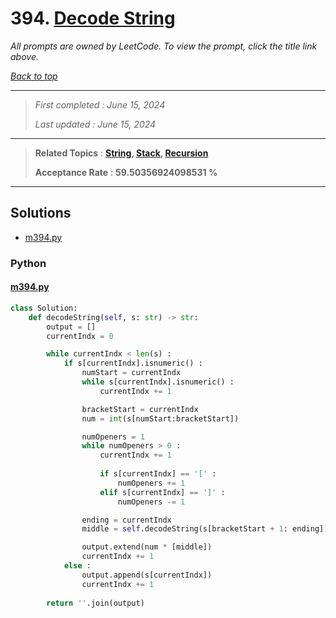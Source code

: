 # 394. [Decode String](<https://leetcode.com/problems/decode-string>)

*All prompts are owned by LeetCode. To view the prompt, click the title link above.*

*[Back to top](<../README.md>)*

------

> *First completed : June 15, 2024*
>
> *Last updated : June 15, 2024*

------

> **Related Topics** : **[String](<by_topic/String.md>), [Stack](<by_topic/Stack.md>), [Recursion](<by_topic/Recursion.md>)**
>
> **Acceptance Rate** : **59.50356924098531 %**

------

## Solutions

- [m394.py](<../my-submissions/m394.py>)
### Python
#### [m394.py](<../my-submissions/m394.py>)
```Python
class Solution:
    def decodeString(self, s: str) -> str:
        output = []
        currentIndx = 0

        while currentIndx < len(s) :
            if s[currentIndx].isnumeric() :
                numStart = currentIndx
                while s[currentIndx].isnumeric() :
                    currentIndx += 1

                bracketStart = currentIndx
                num = int(s[numStart:bracketStart])

                numOpeners = 1
                while numOpeners > 0 :
                    currentIndx += 1
                    
                    if s[currentIndx] == '[' :
                        numOpeners += 1
                    elif s[currentIndx] == ']' :
                        numOpeners -= 1

                ending = currentIndx
                middle = self.decodeString(s[bracketStart + 1: ending])

                output.extend(num * [middle])
                currentIndx += 1
            else :
                output.append(s[currentIndx])
                currentIndx += 1
        
        return ''.join(output)
```

